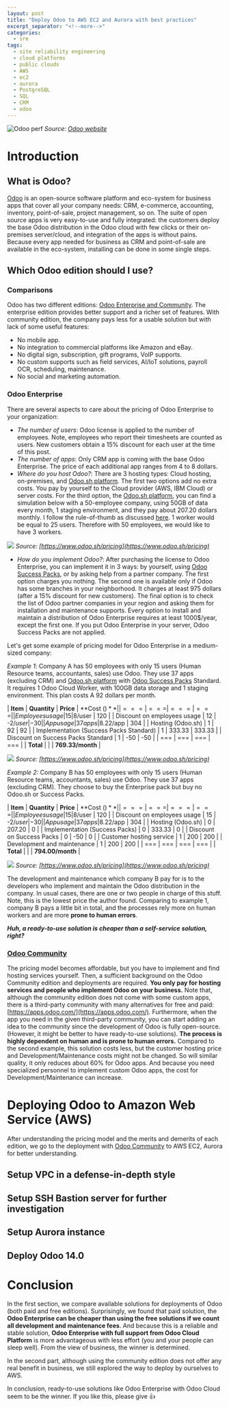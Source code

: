 ```yaml
---
layout: post
title: "Deploy Odoo to AWS EC2 and Aurora with best practices"
excerpt_separator: "<!--more-->"
categories:
  - sre
tags:
  - site reliability engineering
  - cloud platforms
  - public clouds
  - AWS
  - ec2
  - aurora
  - PostgreSQL
  - SQL
  - CRM
  - odoo
---
```

![Odoo perf](https://odoocdn.com/openerp_website/static/src/img/2020/home/market_position_update.svg)
*Source: [Odoo website](https://odoocdn.com/openerp_website/static/src/img/2020/home/market_position_update.svg)*

# Introduction

## What is Odoo?
[Odoo](https://www.odoo.com/) is an open-source software platform and eco-system for business apps that cover all your company needs: CRM, e-commerce, accounting, inventory, point-of-sale, project management, so on.
The suite of open source apps is very easy-to-use and fully integrated: the customers deploy the base Odoo distribution in the Odoo cloud with few clicks or their on-premises server/cloud, and integration of the apps is without pains.
Because every app needed for business as CRM and point-of-sale are available in the eco-system, installing can be done in some single steps.

<!--more-->

## Which Odoo edition should I use?

### Comparisons
Odoo has two different editions: [Odoo Enterprise and Community](https://www.odoo.com/page/editions).
The enterprise edition provides better support and a richer set of features.
With community edition, the company pays less for a usable solution but with lack of some useful features:

* No mobile app.
* No integration to commercial platforms like Amazon and eBay.
* No digital sign, subscription, gift programs, VoIP supports.
* No custom supports such as field services, AI/IoT solutions, payroll OCR, scheduling, maintenance.
* No social and marketing automation.

### Odoo Enterprise
There are several aspects to care about the pricing of Odoo Enterprise to your organization:

* _The number of users_: Odoo license is applied to the number of employees. Note, employees who report their timesheets are counted as users. New customers obtain a 15% discount for each user at the time of this post.
* _The number of apps_: Only CRM app is coming with the base Odoo Enterprise. The price of each additional app ranges from 4 to 8 dollars.
* _Where do you host Odoo?_: There are 3 hosting types: Cloud hosting, on-premises, and [Odoo.sh platform](https://www.odoo.sh/). The first two options add no extra costs. You pay by yourself to the Cloud provider (AWS, IBM Cloud) or server costs. For the third option, the [Odoo.sh platform](https://www.odoo.sh/), you can find a simulation below with a 50-employee company, using 50GB of data every month, 1 staging environment, and they pay about 207.20 dollars monthly.
I follow the rule-of-thumb as discussed [here](https://www.odoo.com/forum/help-1/how-many-workers-do-i-need-with-odoo-sh-145771).
1 worker would be equal to 25 users.
Therefore with 50 employees, we would like to have 3 workers.

![](/assets/img/odo.sh-pricing.png)
*Source: [https://www.odoo.sh/pricing](https://www.odoo.sh/pricing)*

* _How do you implement Odoo?_: After purchasing the license to Odoo Enterprise, you can implement it in 3 ways: by yourself, using [Odoo Success Packs](https://www.odoo.com/pricing-packs), or by asking help from a partner company. The first option charges you nothing. The second one is available only if Odoo has some branches in your neighborhood. It charges at least 975 dollars (after a 15% discount for new customers). The final option is to check the list of Odoo partner companies in your region and asking them for installation and maintenance supports. 
Every option to install and maintain a distribution of Odoo Enterprise requires at least 1000$/year, except the first one. 
If you put Odoo Enterprise in your server, Odoo Success Packs are not applied.

Let's get some example of pricing model for Odoo Enterprise in a medium-sized company:

*Example 1*: Company A has 50 employees with only 15 users (Human Resource teams, accountants, sales) use Odoo.
They use 37 apps (excluding CRM) and [Odoo.sh platform](https://www.odoo.sh/) with [Odoo Success Packs](https://www.odoo.com/pricing-packs) Standard.
It requires 1 Odoo Cloud Worker, with 100GB data storage and 1 staging environment.
This plan costs A 92 dollars per month.

| **Item** | **Quantity** | **Price** | **Cost ($)** |
| === | === | === | === |
| Employees usage | 15 | 8$/user | 120 |
| Discount on employees usage | 12 | -2$/user | -30|
| App usage | 37 apps | 8.22$/app | 304 |
| Hosting (Odoo.sh) | 1 | 92 | 92 |
| Implementation (Success Packs Standard) | 1 | 333.33 | 333.33 |
| Discount on Success Packs Standard | 1 | -50 | -50 |
| === | === | === | === |
| **Total** | | | **769.33/month** |

![](/assets/img/odo.sh-pricing-2.png)
*Source: [https://www.odoo.sh/pricing](https://www.odoo.sh/pricing)*

*Example 2:* Company B has 50 employees with only 15 users (Human Resource teams, accountants, sales) use Odoo.
They use 37 apps (excluding CRM). 
They choose to buy the Enterprise pack but buy no Odoo.sh or Success Packs.

| **Item** | **Quantity** | **Price** | **Cost ($)** |
| === | === | === | === |
| Employees usage | 15 | 8$/user | 120 |
| Discount on employees usage | 15 | -2$/user | -30|
| App usage | 37 apps | 8.22$/app | 304 |
| Hosting (Odoo.sh) | 0 | 207.20 | 0 |
| Implementation (Success Packs) | 0 | 333.33 | 0 |
| Discount on Success Packs | 0 | -50 | 0 |
| Customer hosting service | 1 | 200 | 200 |
| Development and maintenance | 1 | 200 | 200 |
| === | === | === | === |
| **Total** | | | **794.00/month** |

![](/assets/img/odo.sh-pricing-3.png)
*Source: [https://www.odoo.sh/pricing](https://www.odoo.sh/pricing)*

The development and maintenance which company B pay for is to the developers who implement and maintain the Odoo distribution in the company.
In usual cases, there are one or two people in charge of this stuff.
Note, this is the lowest price the author found.
Comparing to example 1, company B pays a little bit in total, and the processes rely more on human workers and are more **prone to human errors**. 

**_Huh, a ready-to-use solution is cheaper than a self-service solution, right?_**

### [Odoo Community](https://www.odoo.com/page/community)

The pricing model becomes affordable, but you have to implement and find hosting services yourself.
Then, a sufficient background on the Odoo Community edition and deployments are required.
**You only pay for hosting services and people who implement Odoo on your business.**
Note that, although the community edition does not come with some custom apps, there is a third-party community with many alternatives for free and paid: [https://apps.odoo.com/](https://apps.odoo.com/).
Furthermore, when the app you need in the given third-party community, you can start adding an idea to the community since the development of Odoo is fully open-source. (However, it might be better to have ready-to-use solutions).
**The process is highly dependent on human and is prone to human errors.**
Compared to the second example, this solution costs less, but the customer hosting price and Development/Maintenance costs might not be changed.
So will similar quality, it only reduces about 60% for Odoo apps.
And because you need specialized personnel to implement custom Odoo apps, the cost for Development/Maintenance can increase.


# Deploying Odoo to Amazon Web Service (AWS)

After understanding the pricing model and the merits and demerits of each edition, we go to the deployment with [Odoo Community](https://www.odoo.com/page/community) to AWS EC2, Aurora for better understanding.

## Setup VPC in a defense-in-depth style

## Setup SSH Bastion server for further investigation

## Setup Aurora instance

## Deploy Odoo 14.0

# Conclusion

In the first section, we compare available solutions for deployments of Odoo (both paid and free editions).
Surprisingly, we found that paid solution, the **Odoo Enterprise can be cheaper than using the free solutions if we count all development and maintenance fees**.
And because this is a reliable and stable solution, **Odoo Enterprise with full support from Odoo Cloud Platform** is more advantageous with less effort (you and your people can sleep well).
From the view of business, the winner is determined.

In the second part, although using the community edition does not offer any real benefit in business, we still explored the way to deploy by ourselves to AWS.

In conclusion, ready-to-use solutions like Odoo Enterprise with Odoo Cloud seem to be the winner.
If you like this, please give :+1: